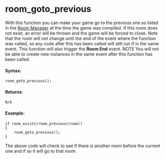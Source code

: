 # room_goto_previous

With this function you can make your game go to the previous one as
listed in the [Room Manager](../../../../Settings/The_Room_Manager)
at the time the game was compiled. If this room does not exist, an error
will be thrown and the game will be forced to close. Note that the room
will not change until the end of the event where the function was
called, so any code after this has been called will still run if in the
same event. This function will also trigger the **Room End** event. NOTE
You will not be able to create new instances in the same event after
this function has been called.

#### Syntax:

``` gml
room_goto_previous();
```

#### Returns:

``` gml
N/A
```

#### Example:

``` gml
if room_exists(room_previous(room))
{
    room_goto_previous();
}
```

The above code will check to see if there is another room before the
current one and if so it will go to that room.
